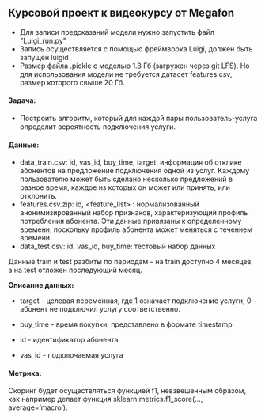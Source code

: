 ## Курсовой проект к видеокурсу от Megafon

- Для записи предсказаний модели нужно запустить файл "Luigi_run.py"
- Запись осуществляется с помощью фреймворка Luigi, должен быть запущен luigid
- Размер файла .pickle с моделью 1.8 Гб (загружен через git LFS). Но для использования модели не требуется датасет features.csv, размер которого свыше 20 Гб.

#### Задача:
- Построить  алгоритм, который для каждой пары пользователь-услуга определит вероятность подключения услуги.

#### Данные:
- data_train.csv: id, vas_id, buy_time, target: информация об отклике абонентов на предложение подключения одной из услуг. Каждому пользователю может быть сделано несколько предложений в разное время, каждое из которых он может или принять, или отклонить.
- features.csv.zip: id, <feature_list> : нормализованный анонимизированный набор признаков, характеризующий профиль потребления абонента. Эти данные привязаны к определенному времени, поскольку профиль абонента может меняться с течением времени.
- data_test.csv: id, vas_id, buy_time: тестовый набор данных

Данные train и test разбиты по периодам – на train доступно 4 месяцев, а на test отложен последующий месяц.

<b> Описание данных: </b>

- target - целевая переменная, где 1 означает подключение услуги, 0 - абонент не подключил услугу соответственно. 

- buy_time - время покупки, представлено в формате timestamp

- id - идентификатор абонента

- vas_id - подключаемая услуга

#### Метрика:
Скоринг будет осуществляться функцией f1, невзвешенным образом, как например делает функция sklearn.metrics.f1_score(…, average=’macro’).

